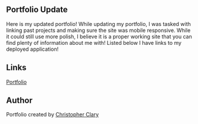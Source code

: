 ﻿## Portfolio Update 
Here is my updated portfolio! While updating my portfolio, I was tasked with linking past projects and making sure the site was mobile responsive. While it could still use more polish, I believe it is a proper working site that you can find plenty of information about me with!
Listed below I have links to my deployed application!

## Links

[Portfolio](https://chrisclary20.github.io/Portfolio-Update-2/)

## Author

Portfolio created by [Christopher Clary](https://github.com/chrisclary20)

